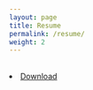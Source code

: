 ```yaml
---
layout: page
title: Resume
permalink: /resume/
weight: 2
---
```


<br>
<li class="inline-block">
  <a
    target="_blank"
    class="align-middle link-primary mr-2 mr-lg-0 ml-lg-2"
    href="/docs/Sayantani_Bhattacharya_Resume.pdf"
    >
    Download
    </a>
</li>
<br>
<object data="/docs/Sayantani_Bhattacharya_Resume.pdf" width="1200" height="1200" type="application/pdf"></object>